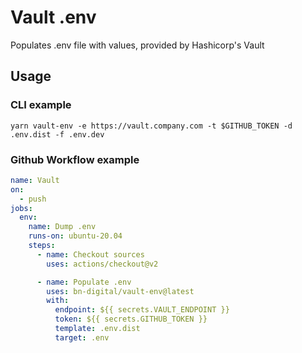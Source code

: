 # Vault .env

Populates .env file with values, provided by Hashicorp's Vault

## Usage

### CLI example

```shell
yarn vault-env -e https://vault.company.com -t $GITHUB_TOKEN -d .env.dist -f .env.dev
```

### Github Workflow example

```yaml
name: Vault
on:
  - push
jobs:
  env:
    name: Dump .env
    runs-on: ubuntu-20.04
    steps:
      - name: Checkout sources
        uses: actions/checkout@v2

      - name: Populate .env
        uses: bn-digital/vault-env@latest
        with:
          endpoint: ${{ secrets.VAULT_ENDPOINT }}
          token: ${{ secrets.GITHUB_TOKEN }}
          template: .env.dist
          target: .env

```
